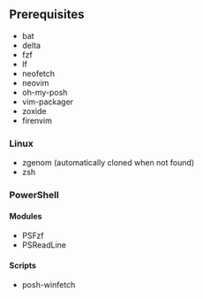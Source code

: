 ## Prerequisites
- bat
- delta
- fzf
- lf
- neofetch
- neovim
- oh-my-posh
- vim-packager
- zoxide
- firenvim

### Linux
- zgenom (automatically cloned when not found)
- zsh

### PowerShell

#### Modules
- PSFzf
- PSReadLine

#### Scripts
- posh-winfetch

